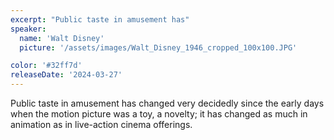 ```yaml
---
excerpt: "Public taste in amusement has"
speaker:
  name: 'Walt Disney'
  picture: '/assets/images/Walt_Disney_1946_cropped_100x100.JPG'

color: '#32ff7d'
releaseDate: '2024-03-27'
---
```

Public taste in amusement has changed very decidedly since the early days when the motion picture was a toy, a novelty; it has changed as much in animation as in live-action cinema offerings.
